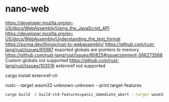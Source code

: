# nano-web

https://developer.mozilla.org/en-US/docs/WebAssembly/Using_the_JavaScript_API
https://developer.mozilla.org/en-US/docs/WebAssembly/Understanding_the_text_format
https://surma.dev/things/rust-to-webassembly/
https://github.com/rust-lang/rust/issues/65987 exported globals are pointers to memory
https://github.com/rust-lang/rust/issues/60825#issuecomment-566273568 Custom globals not supported
https://github.com/rust-lang/rust/issues/103516 externref not supported

cargo install externref-cli

rustc --target wasm32-unknown-unknown --print target-features

```bash
cargo build -Z build-std-features=panic_immediate_abort --target wasm32-unknown-unknown --release && externref --output target/wasm32-unknown-unknown/release/nano_web.wasm target/wasm32-unknown-unknown/release/nano_web.wasm && wasm2wat --enable-threads target/wasm32-unknown-unknown/release/nano_web.wasm -o target/wasm32-unknown-unknown/release/nano_web.wat
```